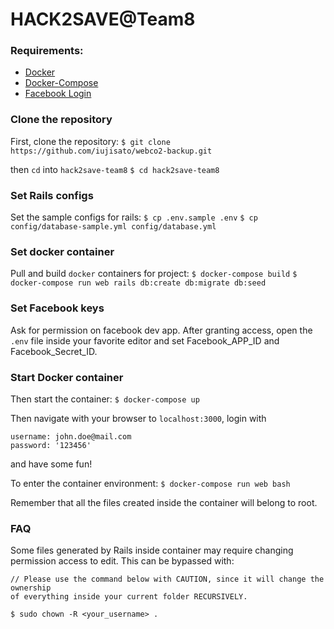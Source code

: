 # HACK2SAVE@Team8

### Requirements:
* [Docker](https://docs.docker.com/engine/installation/)
* [Docker-Compose](https://docs.docker.com/compose/install/)
* [Facebook Login](https://developers.facebook.com/apps)

### Clone the repository
First, clone the repository:
`$ git clone https://github.com/iujisato/webco2-backup.git`

then `cd` into `hack2save-team8`
`$ cd hack2save-team8`

### Set Rails configs
Set the sample configs for rails:
`$ cp .env.sample .env`
`$ cp config/database-sample.yml config/database.yml`

### Set docker container
Pull and build `docker` containers for project:
`$ docker-compose build`
`$ docker-compose run web rails db:create db:migrate db:seed`

### Set Facebook keys
Ask for permission on facebook dev app. After granting access, open the `.env`
file inside your favorite editor and set Facebook_APP_ID and Facebook_Secret_ID.

### Start Docker container
Then start the container:
`$ docker-compose up`

Then navigate with your browser to `localhost:3000`, login with
```
username: john.doe@mail.com
password: '123456'
```
and have some fun!

To enter the container environment:
`$ docker-compose run web bash`

Remember that all the files created inside the container will belong to root.

### FAQ
Some files generated by Rails inside container may require changing permission
access to edit. This can be bypassed with:
```
// Please use the command below with CAUTION, since it will change the ownership
of everything inside your current folder RECURSIVELY.

$ sudo chown -R <your_username> .
```

